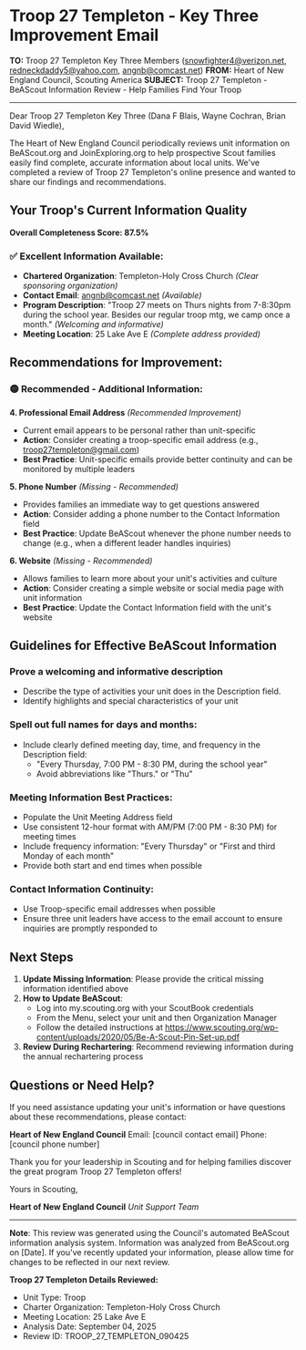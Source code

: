 # Troop 27 Templeton - Key Three Improvement Email

**TO:** Troop 27 Templeton Key Three Members (snowfighter4@verizon.net, redneckdaddy5@yahoo.com, angnb@comcast.net)
**FROM:** Heart of New England Council, Scouting America
**SUBJECT:** Troop 27 Templeton - BeAScout Information Review - Help Families Find Your Troop

---

Dear Troop 27 Templeton Key Three (Dana F Blais, Wayne Cochran, Brian David Wiedle),

The Heart of New England Council periodically reviews unit information on BeAScout.org and JoinExploring.org to help prospective Scout families easily find complete, accurate information about local units. We've completed a review of Troop 27 Templeton's online presence and wanted to share our findings and recommendations.

## Your Troop's Current Information Quality

**Overall Completeness Score: 87.5%**

### ✅ **Excellent Information Available:**
- **Chartered Organization**: Templeton-Holy Cross Church *(Clear sponsoring organization)*
- **Contact Email**: angnb@comcast.net *(Available)*
- **Program Description**: "Troop 27 meets on Thurs nights from 7-8:30pm during the school year. Besides our regular troop mtg, we camp once a month." *(Welcoming and informative)*
- **Meeting Location**: 25 Lake Ave E *(Complete address provided)*

## Recommendations for Improvement:

### 🟡 **Recommended - Additional Information:**

**4. Professional Email Address** *(Recommended Improvement)*
- Current email appears to be personal rather than unit-specific
- **Action**: Consider creating a troop-specific email address (e.g., troop27templeton@gmail.com)
- **Best Practice**: Unit-specific emails provide better continuity and can be monitored by multiple leaders

**5. Phone Number** *(Missing - Recommended)*
- Provides families an immediate way to get questions answered
- **Action**: Consider adding a phone number to the Contact Information field
- **Best Practice**: Update BeAScout whenever the phone number needs to change (e.g., when a different leader handles inquiries)

**6. Website** *(Missing - Recommended)*
- Allows families to learn more about your unit's activities and culture
- **Action**: Consider creating a simple website or social media page with unit information
- **Best Practice**: Update the Contact Information field with the unit's website

## Guidelines for Effective BeAScout Information

### **Prove a welcoming and informative description**
- Describe the type of activities your unit does in the Description field.
- Identify highlights and special characteristics of your unit

### **Spell out full names for days and months:**
- Include clearly defined meeting day, time, and frequency in the Description field:
  - "Every Thursday, 7:00 PM - 8:30 PM, during the school year"
  - Avoid abbreviations like "Thurs." or "Thu"

### **Meeting Information Best Practices:**
- Populate the Unit Meeting Address field
- Use consistent 12-hour format with AM/PM (7:00 PM - 8:30 PM) for meeting times
- Include frequency information: "Every Thursday" or "First and third Monday of each month"
- Provide both start and end times when possible

### **Contact Information Continuity:**
- Use Troop-specific email addresses when possible
- Ensure three unit leaders have access to the email account to ensure inquiries are promptly responded to

## Next Steps

1. **Update Missing Information**: Please provide the critical missing information identified above
2. **How to Update BeAScout**: 
   - Log into my.scouting.org with your ScoutBook credentials
   - From the Menu, select your unit and then Organization Manager
   - Follow the detailed instructions at
     https://www.scouting.org/wp-content/uploads/2020/05/Be-A-Scout-Pin-Set-up.pdf
3. **Review During Rechartering**: Recommend reviewing information during the annual rechartering process

## Questions or Need Help?

If you need assistance updating your unit's information or have questions about these recommendations, please contact:

**Heart of New England Council**
Email: [council contact email]
Phone: [council phone number]

Thank you for your leadership in Scouting and for helping families discover the great program Troop 27 Templeton offers!

Yours in Scouting,

**Heart of New England Council**
*Unit Support Team*

---

**Note**: This review was generated using the Council's automated BeAScout information analysis system. Information was analyzed from BeAScout.org on [Date]. If you've recently updated your information, please allow time for changes to be reflected in our next review.

**Troop 27 Templeton Details Reviewed:**
- Unit Type: Troop
- Charter Organization: Templeton-Holy Cross Church
- Meeting Location: 25 Lake Ave E
- Analysis Date: September 04, 2025
- Review ID: TROOP_27_TEMPLETON_090425